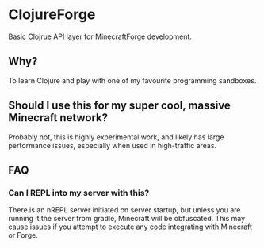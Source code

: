 # ClojureForge

Basic Clojrue API layer for MinecraftForge development.

## Why?

To learn Clojure and play with one of my favourite programming sandboxes.

## Should I use this for my super cool, massive Minecraft network?

Probably not, this is highly experimental work, and likely has large performance issues, especially when used in high-traffic areas.

## FAQ

### Can I REPL into my server with this?

There is an nREPL server initiated on server startup, but unless you are running it the server from gradle, Minecraft will be obfuscated.
This may cause issues if you attempt to execute any code integrating with Minecraft or Forge.

